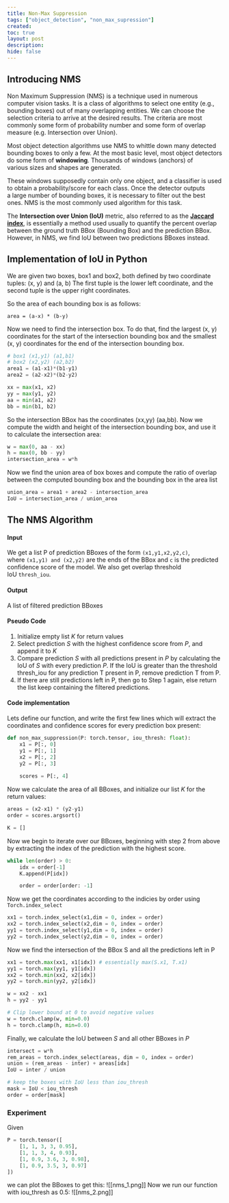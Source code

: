 ```yaml
---
title: Non-Max Suppression 
tags: ["object_detection", "non_max_supression"]
created: 
toc: true
layout: post
description: 
hide: false
---
```

## Introducing NMS

Non Maximum Suppression (NMS) is a technique used in numerous computer vision tasks. It is a class of algorithms to select one entity (e.g., bounding boxes) out of many overlapping entities. We can choose the selection criteria to arrive at the desired results. The criteria are most commonly some form of probability number and some form of overlap measure (e.g. Intersection over Union).

Most object detection algorithms use NMS to whittle down many detected bounding boxes to only a few. At the most basic level, most object detectors do some form of **windowing**. Thousands of windows (anchors) of various sizes and shapes are generated.

These windows supposedly contain only one object, and a classifier is used to obtain a probability/score for each class. Once the detector outputs a large number of bounding boxes, it is necessary to filter out the best ones. NMS is the most commonly used algorithm for this task.

The **Intersection over Union (IoU)** metric, also referred to as the **[Jaccard index](https://en.wikipedia.org/wiki/Jaccard_index)**, is essentially a method used usually to quantify the percent overlap between the ground truth BBox (Bounding Box) and the prediction BBox. However, in NMS, we find IoU between two predictions BBoxes instead.

## Implementation of IoU in Python
We are given two boxes, box1 and box2, both defined by two coordinate tuples: (x, y) and (a, b)
The first tuple is the lower left coordinate, and the second tuple is the upper right coordinates. 

So the area of each bounding box is as follows:
```
area = (a-x) * (b-y)
```


Now we need to find the intersection box. To do that, find the largest (x, y) coordinates for the start of the intersection bounding box and the smallest (x, y) coordinates for the end of the intersection bounding box.

```python
# box1 (x1,y1) (a1,b1)
# box2 (x2,y2) (a2,b2)
area1 = (a1-x1)*(b1-y1)
area2 = (a2-x2)*(b2-y2)

xx = max(x1, x2)
yy = max(y1, y2)
aa = min(a1, a2)
bb = min(b1, b2)

```

So the intersection BBox has the coordinates (xx,yy) (aa,bb). Now we compute the width and height of the intersection bounding box, and use it to calculate the intersection area:

```python
w = max(0, aa - xx)
h = max(0, bb - yy)
intersection_area = w*h
```

Now we find the union area of box boxes and compute the ratio of overlap between the computed bounding box and the bounding box in the area list
```python
union_area = area1 + area2 - intersection_area
IoU = intersection_area / union_area
```

## The NMS Algorithm

#### Input
We get a list P of prediction BBoxes of the form `(x1,y1,x2,y2,c)`, where `(x1,y1) and (x2,y2)` are the ends of the BBox and `c` is the predicted confidence score of the model. We also get overlap threshold IoU `thresh_iou`.

#### Output
A list of filtered prediction BBoxes

#### Pseudo Code
1. Initialize empty list $K$ for return values
2. Select prediction $S$ with the highest confidence score from $P$, and append it to $K$
3. Compare prediction $S$ with all predictions present in $P$ by calculating the IoU of $S$ with every prediction $P$. If the IoU is greater than the threshold thresh_iou for any prediction T present in P, remove prediction T from P.
4.  If there are still predictions left in P, then go to Step 1 again, else return the list keep containing the filtered predictions.


#### Code implementation
Lets define our function, and write the first few lines which will extract the coordinates and confidence scores for every prediction box present:

```python
def non_max_suppression(P: torch.tensor, iou_thresh: float):
	x1 = P[:, 0]
	y1 = P[:, 1]
    x2 = P[:, 2]
    y2 = P[:, 3]
    
    scores = P[:, 4]
```

Now we calculate the area of all BBoxes, and initialize our list $K$ for the return values:
```python
areas = (x2-x1) * (y2-y1)
order = scores.argsort()

K = []
```

Now we begin to iterate over our BBoxes, beginning with step 2 from above by extracting the index of the prediction with the highest score. 
```python
while len(order) > 0:
	idx = order[-1]
	K.append(P[idx])

	order = order[order: -1]
```

Now we get the coordinates according to the indicies by order using `Torch.index_select`
```python
xx1 = torch.index_select(x1,dim = 0, index = order)
xx2 = torch.index_select(x2,dim = 0, index = order)
yy1 = torch.index_select(y1,dim = 0, index = order)
yy2 = torch.index_select(y2,dim = 0, index = order)
```

Now we find the intersection of the BBox S and all the predictions left in P
```python
xx1 = torch.max(xx1, x1[idx]) # essentially max(S.x1, T.x1)
yy1 = torch.max(yy1, y1[idx])
xx2 = torch.min(xx2, x2[idx])
yy2 = torch.min(yy2, y2[idx])

w = xx2 - xx1
h = yy2 - yy1

# Clip lower bound at 0 to avoid negative values
w = torch.clamp(w, min=0.0)
h = torch.clamp(h, min=0.0)
```

Finally, we calculate the IoU between $S$ and all other BBoxes in $P$
```python
intersect = w*h
rem_areas = torch.index_select(areas, dim = 0, index = order)
union = (rem_areas - inter) + areas[idx]
IoU = inter / union

# keep the boxes with IoU less than iou_thresh
mask = IoU < iou_thresh
order = order[mask]
```


### Experiment
Given
```python
P = torch.tensor([
    [1, 1, 3, 3, 0.95],
    [1, 1, 3, 4, 0.93],
    [1, 0.9, 3.6, 3, 0.98],
    [1, 0.9, 3.5, 3, 0.97]
])
```

we can plot the BBoxes to get this:
![[nms_1.png]]
Now we run our  function with iou_thresh as 0.5:
![[nms_2.png]]

